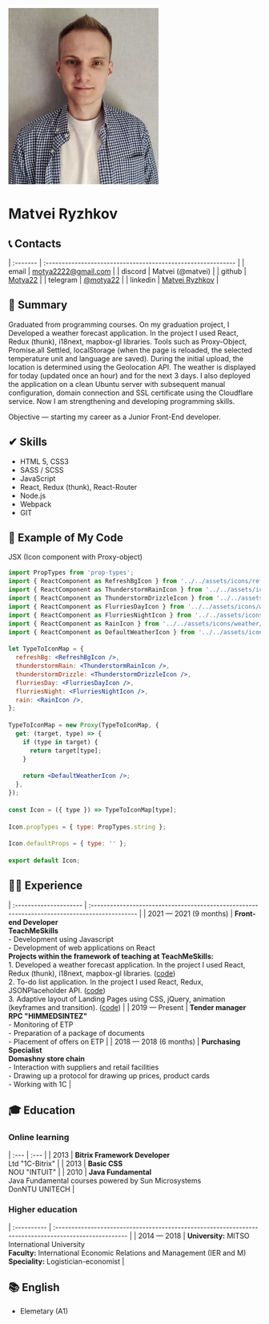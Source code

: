 ![Matvei Ryzhkov](assets/img/avatarforcv.jpeg)
# Matvei Ryzhkov

## 📞 Contacts

| :------- | :----------------------------------------------------------- |
| email    | [motya2222@gmail.com](motya2222@gmail.com)                   |
| discord  | Matvei (@matvei)                                             |
| github   | [Motya22](https://github.com/Motya22)                        |
| telegram | [@motya22](https://t.me/motya22)                             |
| linkedin | [Matvei Ryzhkov](https://www.linkedin.com/in/matveiryzhkov/) |

## 📝 Summary
Graduated from programming courses. On my graduation project, I Developed a weather forecast application. In the project I used React, Redux (thunk), i18next, mapbox-gl libraries. Tools such as Proxy-Object, Promise.all Settled, localStorage (when the page is reloaded, the selected temperature unit and language are saved). During the initial upload, the location is determined using the Geolocation API. The weather is displayed for today (updated once an hour) and for the next 3 days. I also deployed the application on a clean Ubuntu server with subsequent manual configuration, domain connection and SSL certificate using the Cloudflare service.
Now I am strengthening and developing programming skills.

Objective — starting my career as a Junior Front-End developer.

## ✔ Skills
* HTML 5, CSS3 
* SASS / SCSS
* JavaScript
* React, Redux (thunk), React-Router
* Node.js
* Webpack
* GIT

## 💾 Example of My Code
JSX (Icon component with Proxy-object)
```jsx
import PropTypes from 'prop-types';
import { ReactComponent as RefreshBgIcon } from '../../assets/icons/refresh.svg';
import { ReactComponent as ThunderstormRainIcon } from '../../assets/icons/weather/tstorm.svg';
import { ReactComponent as ThunderstormDrizzleIcon } from '../../assets/icons/weather/tstormdrizzle.svg';
import { ReactComponent as FlurriesDayIcon } from '../../assets/icons/weather/flurriesd.svg';
import { ReactComponent as FlurriesNightIcon } from '../../assets/icons/weather/flurriesn.svg';
import { ReactComponent as RainIcon } from '../../assets/icons/weather/rain.svg';
import { ReactComponent as DefaultWeatherIcon } from '../../assets/icons/weather/default.svg';

let TypeToIconMap = {
  refreshBg: <RefreshBgIcon />,
  thunderstormRain: <ThunderstormRainIcon />,
  thunderstormDrizzle: <ThunderstormDrizzleIcon />,
  flurriesDay: <FlurriesDayIcon />,
  flurriesNight: <FlurriesNightIcon />,
  rain: <RainIcon />,
};

TypeToIconMap = new Proxy(TypeToIconMap, {
  get: (target, type) => {
    if (type in target) {
      return target[type];
    }

    return <DefaultWeatherIcon />;
  },
});

const Icon = ({ type }) => TypeToIconMap[type];

Icon.propTypes = { type: PropTypes.string };

Icon.defaultProps = { type: '' };

export default Icon;
```
## 👨‍💻 Experience

| :--------------------- | :-------------------------------------------------------------------------------------------- |
| 2021 — 2021 (9 months) | **Front-end Developer** <br> **TeachMeSkills** <br> - Development using Javascript <br> - Development of web applications on React <br> **Projects within the framework of teaching at TeachMeSkills:** <br> 1. Developed a weather forecast application. In the project I used React, Redux (thunk), i18next, mapbox-gl libraries. ([code](https://github.com/Motya22/react-weather-app)) <br> 2. To-do list application. In the project I used React, Redux, JSONPlaceholder API. ([code](https://github.com/Motya22/react-todolist-app)) <br> 3. Adaptive layout of Landing Pages using CSS, jQuery, animation (keyframes and transition). ([code](https://github.com/Motya22/ext-bel))                    |
| 2019 — Present         | **Tender manager** <br> **RPC "HIMMEDSINTEZ"** <br> - Monitoring of ETP <br> - Preparation of a package of documents <br> - Placement of offers on ETP                                                                 |
| 2018 — 2018 (6 months) | **Purchasing Specialist** <br> **Domashny store chain** <br> - Interaction with suppliers and retail facilities <br> - Drawing up a protocol for drawing up prices, product cards <br> - Working with 1C               |

## 🎓 Education

### Online learning

| :--- | :---                                                                                            |
| 2013 | **Bitrix Framework Developer**<br>Ltd "1C-Bitrix"                                               |
| 2013 | **Basic CSS** <br> NOU "INTUIT"                                                                 |
| 2010 | **Java Fundamental**<br>Java Fundamental сourses powered by Sun Microsystems <br>DonNTU UNITECH |

### Higher education

| :---------- | :---------------------------------------------------------------------------------------------------- |
| 2014 — 2018 | **University:** MITSO International University <br> **Faculty:** International Economic Relations and Management (IER and M) <br> **Speciality:** Logistician-economist                                                     |

## 📚 English

* Elemetary (A1)
